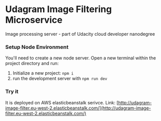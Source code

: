 # Udagram Image Filtering Microservice

Image processing server - part of Udacity cloud developer nanodegree 

### Setup Node Environment

You'll need to create a new node server. Open a new terminal within the project directory and run:

1. Initialize a new project: `npm i`
2. run the development server with `npm run dev`

### Try it

It is deployed on AWS elasticbeanstalk serivce.
Link: [http://udagram-image-filter.eu-west-2.elasticbeanstalk.com/](http://udagram-image-filter.eu-west-2.elasticbeanstalk.com/)

